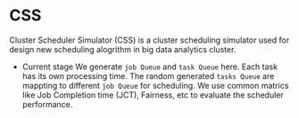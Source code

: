 # CSS
Cluster Scheduler Simulator (CSS) is a cluster scheduling simulator used for design new scheduling alogrithm in big data analytics cluster.
* Current stage
We generate  `job Queue` and `task Queue` here. Each task has its own processing time. The random generated  `tasks Queue` are mappting to different `job Queue` for scheduling. We use common matrics like Job Completion time (JCT), Fairness, etc to evaluate the scheduler performance.
